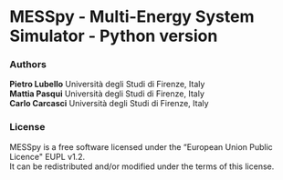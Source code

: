 # MESSpy - Multi-Energy System Simulator - Python version
### Authors
**Pietro Lubello** Università degli Studi di Firenze, Italy\
**Mattia Pasqui** Università degli Studi di Firenze, Italy\
**Carlo Carcasci** Università degli Studi di Firenze, Italy

### License
MESSpy is a free software licensed under the “European Union Public Licence" EUPL v1.2.\
It can be redistributed and/or modified under the terms of this license.
